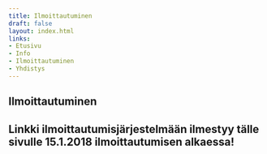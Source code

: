 ```yaml
---
title: Ilmoittautuminen
draft: false
layout: index.html
links:
- Etusivu
- Info
- Ilmoittautuminen
- Yhdistys
---
```


## Ilmoittautuminen

<span class="enroll-link__container">
<h2 class="enroll-link">
Linkki ilmoittautumisjärjestelmään ilmestyy tälle sivulle 15.1.2018 ilmoittautumisen alkaessa!
</h2>
</span>
